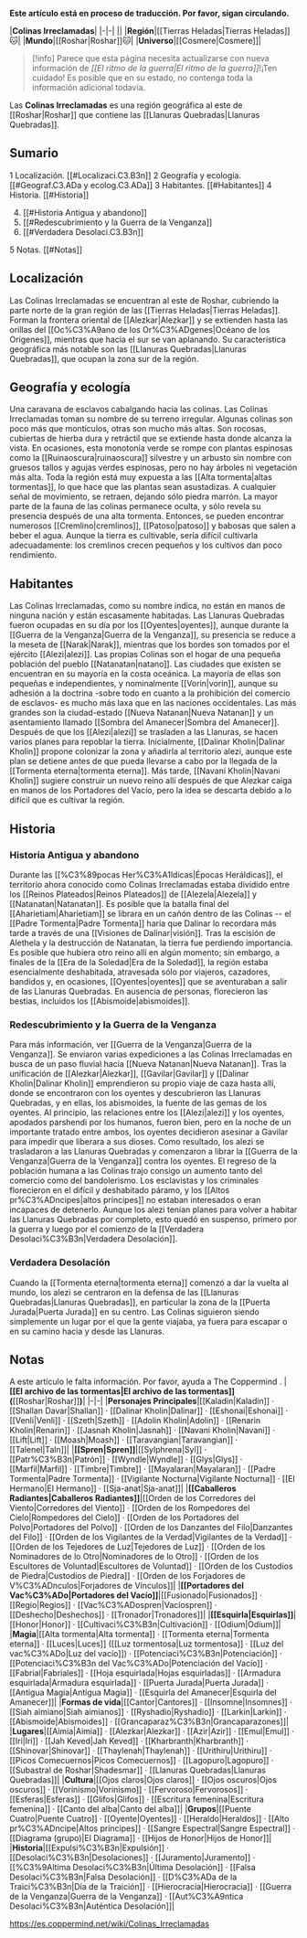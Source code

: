 **Este artículo está en proceso de traducción. Por favor, sigan circulando.**


|**Colinas Irreclamadas**|
|-|-|
||
|**Región**|[[Tierras Heladas\|Tierras Heladas]]🐱︎|
|**Mundo**|[[Roshar\|Roshar]]🐱︎|
|**Universo**|[[Cosmere\|Cosmere]]|

> [!info] Parece que esta página necesita actualizarse con nueva información de *[[El ritmo de la guerra\|El ritmo de la guerra]]*!¡Ten cuidado! Es posible que en su estado, no contenga toda la información adicional todavía.

Las **Colinas Irreclamadas** es una región geográfica al este de [[Roshar\|Roshar]] que contiene las [[Llanuras Quebradas\|Llanuras Quebradas]].

## Sumario

1 Localización. [[#Localizaci.C3.B3n]] 
2 Geografía y ecología. [[#Geograf.C3.ADa y ecolog.C3.ADa]] 
3 Habitantes. [[#Habitantes]] 
4 Historia. [[#Historia]] 

4. [[#Historia Antigua y abandono]] 
4. [[#Redescubrimiento y la Guerra de la Venganza]] 
4. [[#Verdadera Desolaci.C3.B3n]] 


5 Notas. [[#Notas]] 


## Localización
Las Colinas Irreclamadas se encuentran al este de Roshar, cubriendo la parte norte de la gran región de las [[Tierras Heladas\|Tierras Heladas]]. Forman la frontera oriental de [[Alezkar\|Alezkar]] y se extienden hasta las orillas del [[Oc%C3%A9ano de los Or%C3%ADgenes\|Océano de los Orígenes]], mientras que hacia el sur se van aplanando. Su característica geográfica más notable son las [[Llanuras Quebradas\|Llanuras Quebradas]], que ocupan la zona sur de la región.

## Geografía y ecología
  Una caravana de esclavos cabalgando hacia las colinas.
Las Colinas Irreclamadas toman su nombre de su terreno irregular. Algunas colinas son poco más que montículos, otras son mucho más altas. Son rocosas, cubiertas de hierba dura y retráctil que se extiende hasta donde alcanza la vista. En ocasiones, esta monotonía verde se rompe con plantas espinosas como la [[Ruinaoscura\|ruinaoscura]] silvestre y un arbusto sin nombre con gruesos tallos y agujas verdes espinosas, pero no hay árboles ni vegetación más alta.
Toda la región está muy expuesta a las [[Alta tormenta\|altas tormentas]], lo que hace que las plantas sean asustadizas. A cualquier señal de movimiento, se retraen, dejando sólo piedra marrón. La mayor parte de la fauna de las colinas permanece oculta, y sólo revela su presencia después de una alta tormenta. Entonces, se pueden encontrar numerosos [[Cremlino\|cremlinos]], [[Patoso\|patoso]] y babosas que salen a beber el agua. Aunque la tierra es cultivable, sería difícil cultivarla adecuadamente: los cremlinos crecen pequeños y los cultivos dan poco rendimiento.

## Habitantes
Las Colinas Irreclamadas, como su nombre indica, no están en manos de ninguna nación y están escasamente habitadas. Las Llanuras Quebradas fueron ocupadas en su día por los [[Oyentes\|oyentes]], aunque durante la [[Guerra de la Venganza\|Guerra de la Venganza]], su presencia se reduce a la meseta de [[Narak\|Narak]], mientras que los bordes son tomados por el ejército [[Alezi\|alezi]]. Las propias Colinas son el hogar de una pequeña población del pueblo [[Natanatan\|natano]].
Las ciudades que existen se encuentran en su mayoría en la costa oceánica. La mayoría de ellas son pequeñas e independientes, y nominalmente [[Vorin\|vorin]], aunque su adhesión a la doctrina -sobre todo en cuanto a la prohibición del comercio de esclavos- es mucho más laxa que en las naciones occidentales. Las más grandes son la ciudad-estado [[Nueva Natanan\|Nueva Natanan]] y un asentamiento llamado [[Sombra del Amanecer\|Sombra del Amanecer]].
Después de que los [[Alezi\|alezi]] se trasladen a las Llanuras, se hacen varios planes para repoblar la tierra. Inicialmente, [[Dalinar Kholin\|Dalinar Kholin]] propone colonizar la zona y añadirla al territorio alezi, aunque este plan se detiene antes de que pueda llevarse a cabo por la llegada de la [[Tormenta eterna\|tormenta eterna]]. Más tarde, [[Navani Kholin\|Navani Kholin]] sugiere construir un nuevo reino allí después de que Alezkar caiga en manos de los Portadores del Vacío, pero la idea se descarta debido a lo difícil que es cultivar la región.

## Historia
### Historia Antigua y abandono
Durante las [[%C3%89pocas Her%C3%A1ldicas\|Épocas Heráldicas]], el territorio ahora conocido como Colinas Irreclamadas estaba dividido entre los [[Reinos Plateados\|Reinos Plateados]] de [[Alezela\|Alezela]] y [[Natanatan\|Natanatan]]. Es posible que la batalla final del [[Aharietiam\|Aharietiam]] se librara en un cañón dentro de las Colinas -- el [[Padre Tormenta\|Padre Tormenta]] haría que Dalinar lo recordara más tarde a través de una [[Visiones de Dalinar\|visión]].
Tras la escisión de Alethela y la destrucción de Natanatan, la tierra fue perdiendo importancia. Es posible que hubiera otro reino allí en algún momento; sin embargo, a finales de la [[Era de la Soledad\|Era de la Soledad]], la región estaba esencialmente deshabitada, atravesada sólo por viajeros, cazadores, bandidos y, en ocasiones, [[Oyentes\|oyentes]] que se aventuraban a salir de las Llanuras Quebradas. En ausencia de personas, florecieron las bestias, incluidos los [[Abismoide\|abismoides]].

### Redescubrimiento y la Guerra de la Venganza
Para más información, ver [[Guerra de la Venganza\|Guerra de la Venganza]].
Se enviaron varias expediciones a las Colinas Irreclamadas en busca de un paso fluvial hacia [[Nueva Natanan\|Nueva Natanan]]. Tras la unificación de [[Alezkar\|Alezkar]], [[Gavilar\|Gavilar]] y [[Dalinar Kholin\|Dalinar Kholin]] emprendieron su propio viaje de caza hasta allí, donde se encontraron con los oyentes y descubrieron las Llanuras Quebradas, y en ellas, los abismoides, la fuente de las gemas de los oyentes. Al principio, las relaciones entre los [[Alezi\|alezi]] y los oyentes, apodados parshendi por los humanos, fueron bien, pero en la noche de un importante tratado entre ambos, los oyentes decidieron asesinar a Gavilar para impedir que liberara a sus dioses. Como resultado, los alezi se trasladaron a las Llanuras Quebradas y comenzaron a librar la [[Guerra de la Venganza\|Guerra de la Venganza]] contra los oyentes.
El regreso de la población humana a las Colinas trajo consigo un aumento tanto del comercio como del bandolerismo. Los esclavistas y los criminales florecieron en el difícil y deshabitado páramo, y los [[Altos pr%C3%ADncipes\|altos príncipes]] no estaban interesados o eran incapaces de detenerlo. Aunque los alezi tenían planes para volver a habitar las Llanuras Quebradas por completo, esto quedó en suspenso, primero por la guerra y luego por el comienzo de la [[Verdadera Desolaci%C3%B3n\|Verdadera Desolación]].

### Verdadera Desolación
Cuando la [[Tormenta eterna\|tormenta eterna]] comenzó a dar la vuelta al mundo, los alezi se centraron en la defensa de las [[Llanuras Quebradas\|Llanuras Quebradas]], en particular la zona de la [[Puerta Jurada\|Puerta Jurada]] en su centro. Las Colinas siguieron siendo simplemente un lugar por el que la gente viajaba, ya fuera para escapar o en su camino hacia y desde las Llanuras.

## Notas

A este artículo le falta información. Por favor, ayuda a The Coppermind .
|**[[El archivo de las tormentas\|El archivo de las tormentas]] (**[[Roshar\|Roshar]]**)**|
|-|-|
|**Personajes Principales**|[[Kaladin\|Kaladin]] · [[Shallan Davar\|Shallan]] · [[Dalinar Kholin\|Dalinar]] · [[Eshonai\|Eshonai]] · [[Venli\|Venli]] · [[Szeth\|Szeth]] · [[Adolin Kholin\|Adolin]] · [[Renarin Kholin\|Renarin]] · [[Jasnah Kholin\|Jasnah]] · [[Navani Kholin\|Navani]] · [[Lift\|Lift]] · [[Moash\|Moash]] · [[Taravangian\|Taravangian]] · [[Talenel\|Taln]]|
|**[[Spren\|Spren]]**|[[Sylphrena\|Syl]] · [[Patr%C3%B3n\|Patrón]] · [[Wyndle\|Wyndle]] · [[Glys\|Glys]] · [[Marfil\|Marfil]] · [[Timbre\|Timbre]] · [[Mayalaran\|Mayalaran]] · [[Padre Tormenta\|Padre Tormenta]] · [[Vigilante Nocturna\|Vigilante Nocturna]] · [[El Hermano\|El Hermano]] · [[Sja-anat\|Sja-anat]]|
|**[[Caballeros Radiantes\|Caballeros Radiantes]]**|[[Orden de los Corredores del Viento\|Corredores del Viento]] · [[Orden de los Rompedores del Cielo\|Rompedores del Cielo]] · [[Orden de los Portadores del Polvo\|Portadores del Polvo]] · [[Orden de los Danzantes del Filo\|Danzantes del Filo]] · [[Orden de los Vigilantes de la Verdad\|Vigilantes de la Verdad]] · [[Orden de los Tejedores de Luz\|Tejedores de Luz]] · [[Orden de los Nominadores de lo Otro\|Nominadores de lo Otro]] · [[Orden de los Escultores de Voluntad\|Escultores de Voluntad]] · [[Orden de los Custodios de Piedra\|Custodios de Piedra]] · [[Orden de los Forjadores de V%C3%ADnculos\|Forjadores de Vínculos]]|
|**[[Portadores del Vac%C3%ADo\|Portadores del Vacío]]**|[[Fusionado\|Fusionados]] · [[Regio\|Regios]] · [[Vac%C3%ADospren\|Vacíospren]] · [[Deshecho\|Deshechos]] · [[Tronador\|Tronadores]]|
|**[[Esquirla\|Esquirlas]]**|[[Honor\|Honor]] · [[Cultivaci%C3%B3n\|Cultivación]] · [[Odium\|Odium]]|
|**Magia**|[[Alta tormenta\|Alta tormenta]] · [[Tormenta eterna\|Tormenta eterna]] · [[Luces\|Luces]] ([[Luz tormentosa\|Luz tormentosa]] · [[Luz del vac%C3%ADo\|Luz del vacío]]) · [[Potenciaci%C3%B3n\|Potenciación]] · [[Potenciaci%C3%B3n del Vac%C3%ADo\|Potenciación del Vacío]] · [[Fabrial\|Fabriales]] · [[Hoja esquirlada\|Hojas esquirladas]] · [[Armadura esquirlada\|Armadura esquirlada]] · [[Puerta Jurada\|Puerta Jurada]] · [[Antigua Magia\|Antigua Magia]] · [[Esquirla del Amanecer\|Esquirla del Amanecer]]|
|**Formas de vida**|[[Cantor\|Cantores]] · [[Insomne\|Insomnes]] · [[Siah aimiano\|Siah aimianos]] · [[Ryshadio\|Ryshadio]] · [[Larkin\|Larkin]] · [[Abismoide\|Abismoides]] · [[Grancaparaz%C3%B3n\|Grancaparazones]]|
|**Lugares**|[[Aimia\|Aimia]] · [[Alezkar\|Alezkar]] · [[Azir\|Azir]] · [[Emul\|Emul]] · [[Iri\|Iri]] · [[Jah Keved\|Jah Keved]] · [[Kharbranth\|Kharbranth]] · [[Shinovar\|Shinovar]] · [[Thaylenah\|Thaylenah]] · [[Urithiru\|Urithiru]] · [[Picos Comecuernos\|Picos Comecuernos]] · [[Lagopuro\|Lagopuro]] · [[Subastral de Roshar\|Shadesmar]] · [[Llanuras Quebradas\|Llanuras Quebradas]]|
|**Cultura**|[[Ojos claros\|Ojos claros]] · [[Ojos oscuros\|Ojos oscuros]] · [[Vorinismo\|Vorinismo]] · [[Fervoroso\|Fervorosos]] · [[Esferas\|Esferas]] · [[Glifos\|Glifos]] · [[Escritura femenina\|Escritura femenina]] · [[Canto del alba\|Canto del alba]]|
|**Grupos**|[[Puente Cuatro\|Puente Cuatro]] · [[Oyente\|Oyentes]] · [[Heraldo\|Heraldos]] · [[Alto pr%C3%ADncipe\|Altos príncipes]] · [[Sangre Espectral\|Sangre Espectral]] · [[Diagrama (grupo)\|El Diagrama]] · [[Hijos de Honor\|Hijos de Honor]]|
|**Historia**|[[Expulsi%C3%B3n\|Expulsión]] · [[Desolaci%C3%B3n\|Desolaciones]] · [[Juramento\|Juramento]] · [[%C3%9Altima Desolaci%C3%B3n\|Última Desolación]] · [[Falsa Desolaci%C3%B3n\|Falsa Desolación]] · [[D%C3%ADa de la Traici%C3%B3n\|Día de la Traición]] · [[Hierocracia\|Hierocracia]] · [[Guerra de la Venganza\|Guerra de la Venganza]] · [[Aut%C3%A9ntica Desolaci%C3%B3n\|Auténtica Desolación]]|



https://es.coppermind.net/wiki/Colinas_Irreclamadas